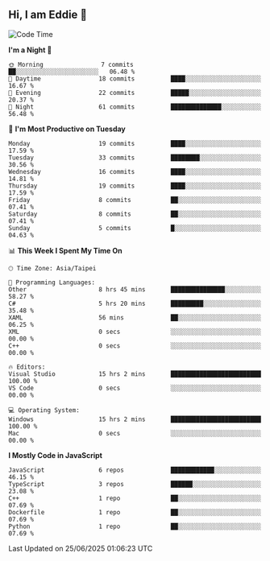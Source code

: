 ## Hi, I am Eddie 👋

<!--START_SECTION:waka-->
![Code Time](http://img.shields.io/badge/Code%20Time-629%20hrs%2018%20mins-blue)

**I'm a Night 🦉** 

```text
🌞 Morning                7 commits           ██░░░░░░░░░░░░░░░░░░░░░░░   06.48 % 
🌆 Daytime                18 commits          ████░░░░░░░░░░░░░░░░░░░░░   16.67 % 
🌃 Evening                22 commits          █████░░░░░░░░░░░░░░░░░░░░   20.37 % 
🌙 Night                  61 commits          ██████████████░░░░░░░░░░░   56.48 % 
```
📅 **I'm Most Productive on Tuesday** 

```text
Monday                   19 commits          ████░░░░░░░░░░░░░░░░░░░░░   17.59 % 
Tuesday                  33 commits          ████████░░░░░░░░░░░░░░░░░   30.56 % 
Wednesday                16 commits          ████░░░░░░░░░░░░░░░░░░░░░   14.81 % 
Thursday                 19 commits          ████░░░░░░░░░░░░░░░░░░░░░   17.59 % 
Friday                   8 commits           ██░░░░░░░░░░░░░░░░░░░░░░░   07.41 % 
Saturday                 8 commits           ██░░░░░░░░░░░░░░░░░░░░░░░   07.41 % 
Sunday                   5 commits           █░░░░░░░░░░░░░░░░░░░░░░░░   04.63 % 
```


📊 **This Week I Spent My Time On** 

```text
🕑︎ Time Zone: Asia/Taipei

💬 Programming Languages: 
Other                    8 hrs 45 mins       ███████████████░░░░░░░░░░   58.27 % 
C#                       5 hrs 20 mins       █████████░░░░░░░░░░░░░░░░   35.48 % 
XAML                     56 mins             ██░░░░░░░░░░░░░░░░░░░░░░░   06.25 % 
XML                      0 secs              ░░░░░░░░░░░░░░░░░░░░░░░░░   00.00 % 
C++                      0 secs              ░░░░░░░░░░░░░░░░░░░░░░░░░   00.00 % 

🔥 Editors: 
Visual Studio            15 hrs 2 mins       █████████████████████████   100.00 % 
VS Code                  0 secs              ░░░░░░░░░░░░░░░░░░░░░░░░░   00.00 % 

💻 Operating System: 
Windows                  15 hrs 2 mins       █████████████████████████   100.00 % 
Mac                      0 secs              ░░░░░░░░░░░░░░░░░░░░░░░░░   00.00 % 
```

**I Mostly Code in JavaScript** 

```text
JavaScript               6 repos             ████████████░░░░░░░░░░░░░   46.15 % 
TypeScript               3 repos             ██████░░░░░░░░░░░░░░░░░░░   23.08 % 
C++                      1 repo              ██░░░░░░░░░░░░░░░░░░░░░░░   07.69 % 
Dockerfile               1 repo              ██░░░░░░░░░░░░░░░░░░░░░░░   07.69 % 
Python                   1 repo              ██░░░░░░░░░░░░░░░░░░░░░░░   07.69 % 
```




 Last Updated on 25/06/2025 01:06:23 UTC
<!--END_SECTION:waka-->

